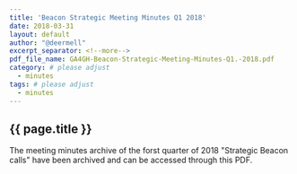 ```yaml
---
title: 'Beacon Strategic Meeting Minutes Q1 2018'
date: 2018-03-31
layout: default
author: "@deermell"
excerpt_separator: <!--more-->
pdf_file_name: GA4GH-Beacon-Strategic-Meeting-Minutes-Q1.-2018.pdf
category: # please adjust
  - minutes
tags: # please adjust
  - minutes
---
```


## {{ page.title }}

The meeting minutes archive of the forst quarter of 2018 "Strategic Beacon calls" have been archived and can be accessed through this PDF.

<!--more-->
